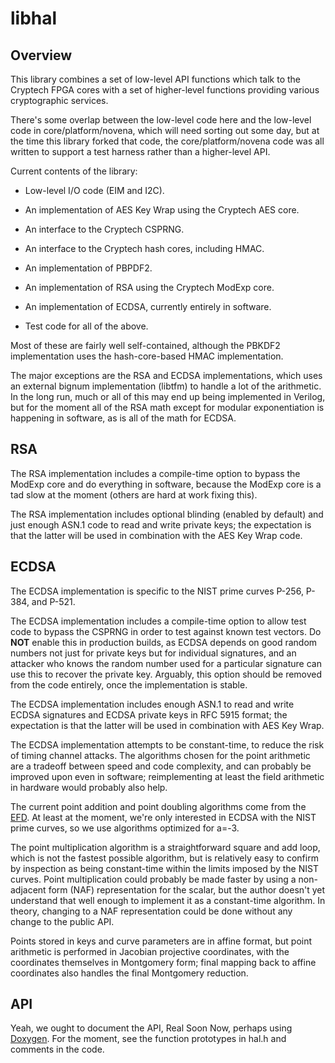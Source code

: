 libhal
======

## Overview ##

This library combines a set of low-level API functions which talk to
the Cryptech FPGA cores with a set of higher-level functions providing
various cryptographic services.

There's some overlap between the low-level code here and the low-level
code in core/platform/novena, which will need sorting out some day,
but at the time this library forked that code, the
core/platform/novena code was all written to support a test harness
rather than a higher-level API.

Current contents of the library:

* Low-level I/O code (EIM and I2C).

* An implementation of AES Key Wrap using the Cryptech AES core.

* An interface to the Cryptech CSPRNG.

* An interface to the Cryptech hash cores, including HMAC.

* An implementation of PBPDF2.

* An implementation of RSA using the Cryptech ModExp core.

* An implementation of ECDSA, currently entirely in software.

* Test code for all of the above.

Most of these are fairly well self-contained, although the PBKDF2
implementation uses the hash-core-based HMAC implementation.

The major exceptions are the RSA and ECDSA implementations, which uses
an external bignum implementation (libtfm) to handle a lot of the
arithmetic.  In the long run, much or all of this may end up being
implemented in Verilog, but for the moment all of the RSA math except
for modular exponentiation is happening in software, as is all of the
math for ECDSA.

## RSA ##

The RSA implementation includes a compile-time option to bypass the
ModExp core and do everything in software, because the ModExp core is
a tad slow at the moment (others are hard at work fixing this).

The RSA implementation includes optional blinding (enabled by default)
and just enough ASN.1 code to read and write private keys; the
expectation is that the latter will be used in combination with the
AES Key Wrap code.

## ECDSA ##

The ECDSA implementation is specific to the NIST prime curves P-256,
P-384, and P-521.

The ECDSA implementation includes a compile-time option to allow test
code to bypass the CSPRNG in order to test against known test vectors.
Do **NOT** enable this in production builds, as ECDSA depends on good
random numbers not just for private keys but for individual
signatures, and an attacker who knows the random number used for a
particular signature can use this to recover the private key.
Arguably, this option should be removed from the code entirely, once
the implementation is stable.

The ECDSA implementation includes enough ASN.1 to read and write ECDSA
signatures and ECDSA private keys in RFC 5915 format; the expectation
is that the latter will be used in combination with AES Key Wrap.

The ECDSA implementation attempts to be constant-time, to reduce the
risk of timing channel attacks.  The algorithms chosen for the point
arithmetic are a tradeoff between speed and code complexity, and can
probably be improved upon even in software; reimplementing at least
the field arithmetic in hardware would probably also help.

The current point addition and point doubling algorithms come from the
[EFD][].  At least at the moment, we're only interested in ECDSA with
the NIST prime curves, so we use algorithms optimized for a=-3.

The point multiplication algorithm is a straightforward square and add
loop, which is not the fastest possible algorithm, but is relatively
easy to confirm by inspection as being constant-time within the limits
imposed by the NIST curves.  Point multiplication could probably be
made faster by using a non-adjacent form (NAF) representation for the
scalar, but the author doesn't yet understand that well enough to
implement it as a constant-time algorithm.  In theory, changing to a
NAF representation could be done without any change to the public API.

Points stored in keys and curve parameters are in affine format, but
point arithmetic is performed in Jacobian projective coordinates, with
the coordinates themselves in Montgomery form; final mapping back to
affine coordinates also handles the final Montgomery reduction.

## API ##

Yeah, we ought to document the API, Real Soon Now, perhaps using
[Doxygen][].  For the moment, see the function prototypes in hal.h and
comments in the code.

[EFD]:		http://www.hyperelliptic.org/EFD/g1p/auto-shortw-jacobian-3.html
[Doxygen]:	http://www.doxygen.org/
